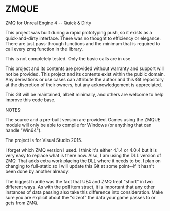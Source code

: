 # ZMQUE
ZMQ for Unreal Engine 4 -- Quick &amp; Dirty


This project was built during a rapid prototyping push, so it exists as
a quick-and-dirty interface. There was no thought to efficiency or
elegance. There are just pass-through functions and the minimum that
is required to call every zmq function in the library.

This is not completely tested. Only the basic calls are in use.

This project and its contents are provided without warranty and support
will not be provided. This project and its contents exist within the
public domain. Any derivations or use cases can attribute the author
and this Git repository at the discretion of their owners, but any
acknowledgement is appreciated.

This Git will be maintained, albeit minimally, and others are welcome
to help improve this code base.


NOTES:

The source and a pre-built version are provided. Games using the ZMQUE
module will only be able to compile for Windows (or anything that can
handle "Win64").

The project is for Visual Studio 2015.

I forget which ZMQ version I used. I think it's either 4.1.4 or 4.0.4
but it is very easy to replace what is there now. Also, I am using the
DLL version of ZMQ. That adds extra work placing the DLL where it needs
to be. I plan on changing to full-static so I will update this Git at
some point--if it hasn't been done by another already.

The biggest hurdle was the fact that UE4 and ZMQ treat "short" in two
different ways. As with the poll item struct, it is important that any
other instances of data passing also take this difference into
consideration. Make sure you are explicit about the "sizeof" the data
your game passes to or gets from ZMQ.

